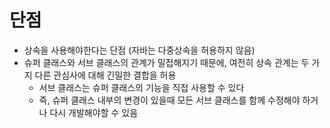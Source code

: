 # 단점

- 상속을 사용해야한다는 단점 (자바는 다중상속을 허용하지 않음)
- 슈퍼 클래스와 서브 클래스의 관계가 밀접해지기 때문에, 여전히 상속 관계는 두 가지 다른 관심사에 대해 긴밀한 결합을 허용
    - 서브 클래스는 슈퍼 클래스의 기능을 직접 사용할 수 있다
    - 즉, 슈퍼 클래스 내부의 변경이 있을때 모든 서브 클래스를 함께 수정해야 하거나 다시 개발해야할 수 있음 